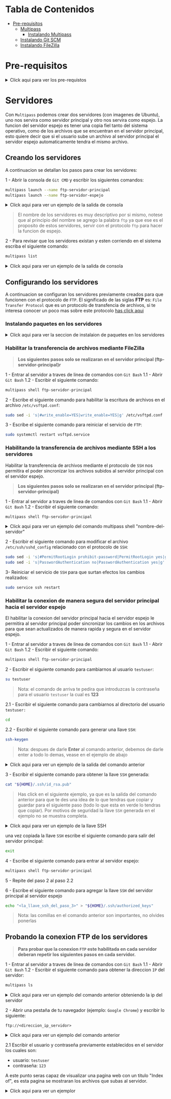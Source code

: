 # Tabla de Contenidos

- [Pre-requisitos](#pre-requisitos)
    - [Multipass](#multipass)
        - [Instalando Multipass](#instalando-multipass)
    - [Instalando Git SCM](#instalando-git-scm)
    - [Instalando FileZilla](#instalando-filezilla)

# Pre-requisitos

<details>
  <summary>Click aqui para ver los pre-requistos</summary>
  
## Multipass

![multipass](assets/img/multipass_logo.png)

[Multipass](https://multipass.run) proporciona una interfaz de línea de comandos para iniciar, administrar y, en general, jugar con instancias 
de Linux. La descarga de una imagen fresca lleva unos segundos, y en cuestión de minutos una VM puede estar en 
funcionamiento.

[Multipass](https://multipass.run) es un software gratuito desarrollado por Ubuntu que permite instalar maquinas virtuales de manera similar
a que si las tuvieramos en un [container](https://www.docker.com).
Las ventajas de Multipass a comparacion de las clasicas maquinas virtuales es basicamente que no se necesita un gran
equipo para poder instancias de ubuntu.
Cuando se habla de una instancia se hace referencia a una imagen que contiene cierto sistema operativo.

### Instalando Multipass

El siguiente link lleva a la descarga de un ejecutable desde el sitio oficial:

- :link: [Link de descarga](https://github.com/canonical/multipass/releases/download/v1.2.1/multipass-1.2.1%2Bwin-win64.exe)

### Habilitando Hyper-V en Windows

Para poder correr cualquier maquina virtual en Windows tenemos que habilitar `Hyper-V`, que por default viene deshabilitado.

Para poder habilitarlo basta con abrir Windows Power Shell (como Administrador), escribir el siguiente comando y reiniciar:

```bash
Enable-WindowsOptionalFeature -Online -FeatureName Microsoft-Hyper-V -All
```

> Si no sabe como abrir Windows Power Shell en Windows vea el siguiente video [como abrir Windows Power Shell en Windows](https://www.youtube.com/watch?v=doUhN9YwZ6U)

## Instalando Git SCM

![Git SCM](assets/img/git_logo.png)

`Git SCM` es una herramienta gratuita de linea de comandos para Windows que nos permitira manejar `multipass` con comandos:

- :link: [Link de descarga](https://git-scm.com/downloads)

## Instalando FileZilla

![FileZilla](assets/img/filezilla_icon.png)

[FileZilla](https://filezilla-project.org) es una herramienta gratuita que nos permite pasar archivos desde una maquina a otra
con mucha facilidad.

- :link: [Link de descaga](https://filezilla-project.org/download.php?platform=win64)

</details>

# Servidores

Con `Multipass` podemos crear dos servidores (con imagenes de Ubuntu), uno nos servira como servidor principal y otro
nos servira como espejo.
La funcion del servidor espejo es tener una copia fiel tanto del sistema operativo, como de los archivos que se encuentran
en el servidor principal, esto quiere decir que si el usuario sube un archivo al servidor principal el servidor espejo
automaticamente tendra el mismo archivo.

## Creando los servidores

A continuacion se detallan los pasos para crear los servidores:

1 - Abrir la consola de `Git CMD` y escribir los siguientes comandos:

```bash
multipass launch --name ftp-servidor-principal
multipass launch --name ftp-servidor-espejo
```

<details>
  <summary>Click aqui para ver un ejemplo de la salida de consola</summary>
  
  ![servers_command_line](assets/img/servers_command_line.png)
  
</details>

> El nombre de los servidores es muy descriptivo por si mismo, notese que al principio del nombre se agrego la palabra
> `ftp` ya que ese es el proposito de estos servidores, servir con el protocolo `ftp` para hacer la funcion de espejo.


2 - Para revisar que los servidores existan y esten corriendo en el sistema escriba el siguiente comando:

````bash
multipass list
````

<details>
  <summary>Click aqui para ver un ejemplo de la salida de consola</summary>
  
  ![server_list](assets/img/server_list.png)
  
</details>


## Configurando los servidores

A continuacion se configuran los servidores previamente creados para que funcionen con el protocolo de `FTP`.
El significado de las siglas **FTP** es: `File Transfer Protocol` que es un protocolo de transfencia de archivos, si te 
interesa conocer un poco mas sobre este protocolo [has click aqui](https://es.wikipedia.org/wiki/Protocolo_de_transferencia_de_archivos)


### Instalando paquetes en los servidores

<details>
  <summary>Click aqui para ver la seccion de instalaion de paquetes en los servidores</summary>

> **Los siguientes pasos se tendran que repetir en cada servidor**

1 - Entrar al servidor a traves de linea de comandos con `Git Bash`
1.1 - Abrir `Git Bash`
1.2 - Escribir el siguiente comando:

````bash
multipass shell <nombre-del-servidor>
````

> Sustituir `<nombre-del-servidor>` por cualquiera de los nombres de los servidores que tenemos instalado.

<details>
  <summary>Click aqui para ver un ejemplo del comando multipass shell "nombre-del-servidor"</summary>
    
  ![multipass_shell_server_x](assets/img/multipass_shell_server_x.png)
    
</details>


2 - Escribir el siguiente comando para actualizar los paquetes del servidor:

````bash
sudo apt update -y && sudo apt upgrade -y
````

3 - Escribir el siguiente comando para instalar los paquetes necesarios para el servicio de `FTP`:

````bash
sudo apt install vsftpd -y
````

4 - Escribir el siguiente comando para habilitar el servicio de `FTP` en el servidor:

````bash
sudo systemctl start vsftpd && sudo systemctl enable vsftpd
````

5 - Escribir el siguiente comando para crear un usuario para el servicio de `FTP` en el servidor:

````bash
sudo useradd -d /home/testuser -m testuser -s /bin/bash
````

6 - Escribir el siguiente comando para establecer un `password` para el usuario creado:

````bash
sudo passwd testuser
````

> Nota: el comando anterior les pedira que escriban un password dos veces para poder verificar que los password coincidan


7 - Escribir el siguiente comando para configurar el firewall para aceptar el trafico del protocolo `FTP`:

````bash
sudo ufw allow 20/tcp && sudo ufw allow 21/tcp
````

<details>
  <summary>Click aqui para ver un ejemplo de la salida del comando anterior</summary>
  
  ![allow_ports_to_firewall](assets/img/allow_ports_to_firewall.png)
  
</details>

</details>




### Habilitar la transferencia de archivos mediante FileZilla

> **Los siguientes pasos solo se realizaran en el servidor principal (ftp-servidor-principal)r**

1 - Entrar al servidor a traves de linea de comandos con `Git Bash`
1.1 - Abrir `Git Bash`
1.2 - Escribir el siguiente comando:

````bash
multipass shell ftp-servidor-principal
````

2 - Escribe el siguiente comando para habilitar la escritura de archivos en el archivo `/etc/vsftpd.conf`:

````bash
sudo sed -i 's|#write_enable=YES|write_enable=YES|g' /etc/vsftpd.conf
````

3 - Escribe el siguiente comando para reiniciar el servicio de `FTP`:

````bash
sudo systemctl restart vsftpd.service
````


### Habilitando la transferencia de archivos mediante SSH a los servidores

Habilitar la transferencia de archivos mediante el protocolo de `SSH` nos permitira el poder sincronizar los archivos 
subidos al servidor principal con el servidor espejo.

> **Los siguientes pasos solo se realizaran en el servidor principal (ftp-servidor-principal)**

1 - Entrar al servidor a traves de linea de comandos con `Git Bash`
1.1 - Abrir `Git Bash`
1.2 - Escribir el siguiente comando:

````bash
multipass shell ftp-servidor-principal
````

<details>
  <summary>Click aqui para ver un ejemplo del comando multipass shell "nombre-del-servidor"</summary>
    
  ![multipass_shell_server_x](assets/img/multipass_shell_server_x.png)
    
</details>

2 - Escribir el siguiente comando para modificar el archivo `/etc/ssh/sshd_config` relacionado con el protocolo de `SSH`:

````bash
sudo sed -i 's|#PermitRootLogin prohibit-password|PermitRootLogin yes|g' /etc/ssh/sshd_config
sudo sed -i 's|PasswordAuthentication no|PasswordAuthentication yes|g' /etc/ssh/sshd_config
````

3- Reiniciar el servicio de `SSH` para que surtan efectos los cambios realizados:

````bash
sudo service ssh restart
````

### Habilitar la conexion de manera segura del servidor principal hacia el servidor espejo

El habilitar la conexion del servidor principal hacia el servidor espejo le permitira al servidor principal poder sincronizar
los cambios en los archivos para que sean actualizados de manera rapida y segura en el servidor espejo.

1 - Entrar al servidor a traves de linea de comandos con `Git Bash`
1.1 - Abrir `Git Bash`
1.2 - Escribir el siguiente comando:

````bash
multipass shell ftp-servidor-principal
````

2 - Escribir el siguiente comando para cambiarnos al usuario `testuser`:

```bash
su testuser
```

> Nota: el comando de arriva te pedira que introduzcas la contraseña para el usuario `testuser` la cual es **123**

2.1 - Escribir el siguiente comando para cambiarnos al directorio del usuario `testuser:`

````bash
cd
````

2.2 - Escribir el siguiente comando para generar una llave `SSH`:

````bash
ssh-keygen
```` 

> Nota: despues de darle **Enter** al comando anterior, debemos de darle enter a todo lo demas, vease en el ejemplo de abajo

<details>
  <summary>Click aqui para ver un ejemplo de la salida del comando anterior</summary>
  
  ![ssh_keygen](assets/img/ssh_keygen.png)

</details>


3 - Escribir el siguiente comando para obtener la llave `SSH` generada:

````bash
cat "${HOME}/.ssh/id_rsa.pub"
````

> Has click en el siguiente ejemplo, ya que es la salida del comando anterior para que te des una idea de lo que tendras que
> copiar y guardar para el siguiente paso (todo lo que esta en verde lo tendras que copiar).
> Por motivos de seguridad la llave `SSH` generada en el ejemplo no se muestra completa.

<details>
  <summary>Click aqui para ver un ejemplo de la llave SSH </summary>
  
  ![ssh_key_main_server](assets/img/ssh_key_main_server.png)

</details>


una vez copiada la llave `SSH` escribe el siguiente comando para salir del servidor principal:

````bash
exit
````

4 - Escribe el siguiente comando para entrar al servidor espejo:

````bash
multipass shell ftp-servidor-principal
````

5 - Repite del paso 2 al paso 2.2

6 - Escribe el siguiente comando para agregar la llave `SSH` del servidor principal al servidor espejo

```bash
echo "<la_llave_ssh_del_paso_3>" > "${HOME}/.ssh/authorized_keys"
```

> Nota: las comillas en el comando anterior son importantes, no olvides ponerlas

 

## Probando la conexion FTP de los servidores

> **Para probar que la conexion `FTP` este habilitada en cada servidor deberan repetir los siguientes pasos en cada servidor.**

1 - Entrar al servidor a traves de linea de comandos con `Git Bash`
1.1 - Abrir `Git Bash`
1.2 - Escribir el siguiente comando para obtener la direccion `IP` del servidor:

````bash
multipass ls
````

<details>
  <summary>Click aqui para ver un ejemplo del comando anterior obteniendo la ip del servidor</summary>
    
  ![server_ips](assets/img/server_ips.png)
    
</details>


2 - Abrir una pestaña de tu navegador (ejemplo: `Google Chrome`) y escribir lo siguiente:

````text
ftp://<direccion_ip_servidor>
````

<details>
  <summary>Click aqui para ver un ejemplo del comando anterior</summary>
    
  ![ftp_browser_connection](assets/img/ftp_browser_connection.png)
    
</details>

2.1 Escribir el usuario y contraseña previamente establecidos en el servidor los cuales son:

- usuario: `testuser`
- contraseña: `123`

A este punto seras capaz de visualizar una pagina web con un titulo "Index of", es esta pagina se mostraran los archivos
que subas al servidor.


<details>
  <summary>Click aqui para ver un ejemplor</summary>
    
  ![index_of](assets/img/index_of.png)
    
</details>
